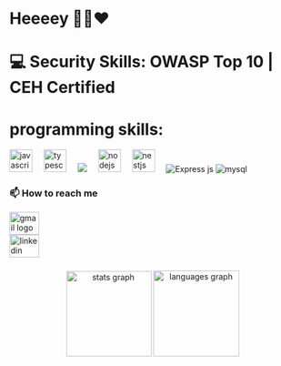 ###
<h1 align="left">Heeeey 🙋‍♂️❤</h1>

<h1 align="left">💻 Security Skills: OWASP Top 10 | CEH Certified</h1>

<h1 align="left">programming skills:</h1>

<div display="flex">
<img src="https://cdn.jsdelivr.net/gh/devicons/devicon/icons/javascript/javascript-original.svg" height="40" alt="javascript logo"  />
<img width="12" />
<img src="https://cdn.jsdelivr.net/gh/devicons/devicon/icons/typescript/typescript-original.svg" height="40" alt="typescript logo"  />
<img width="12" />
<img src="https://img.shields.io/badge/R-276DC3?style=for-the-badge&logo=r&logoColor=white"  />
<img width="12" />
<img src="https://cdn.jsdelivr.net/gh/devicons/devicon/icons/nodejs/nodejs-original.svg" height="40" alt="nodejs logo"  />
<img width="12" />
<img src="https://cdn.jsdelivr.net/gh/devicons/devicon/icons/nestjs/nestjs-original.svg" height="40" alt="nestjs logo"  />
<img width="12" />
<img src="https://img.shields.io/badge/Express%20js-000000?style=for-the-badge&logo=express&logoColor=white" alt="Express js"/>
<img src="https://img.shields.io/badge/MySQL-005C84?style=for-the-badge&logo=mysql&logoColor=white" alt="mysql"/>


### 📫 How to reach me
<div align="left">
  <a href="mailto:navid.bahrami201@gmail.com">
    <img src="https://raw.githubusercontent.com/maurodesouza/profile-readme-generator/master/src/assets/icons/social/gmail/default.svg" 
         width="52" 
         height="40" 
         alt="gmail logo" />
  </a>
</div>
<a href="https://www.linkedin.com/in/navid-bahrami-403810335" target="_blank" rel="noreferrer">
  <img src="https://raw.githubusercontent.com/maurodesouza/profile-readme-generator/master/src/assets/icons/social/linkedin/default.svg" 
       width="52" 
       height="40" 
       alt="linkedin logo" />
</a>

###

<div align="center">
  <img src="https://github-readme-stats.vercel.app/api?username=naweex&hide_title=false&hide_rank=false&show_icons=true&include_all_commits=true&count_private=true&disable_animations=false&theme=dracula&locale=en&hide_border=false&order=1" height="150" alt="stats graph"  />
  <img src="https://github-readme-stats.vercel.app/api/top-langs?username=naweex&locale=en&hide_title=false&layout=compact&card_width=320&langs_count=6&theme=rose_pine&hide_border=false&order=2" height="151" alt="languages graph"  />
</div>

###
